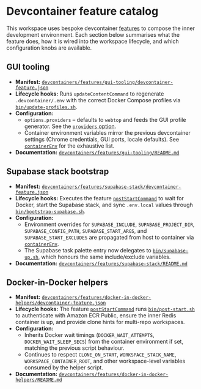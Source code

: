 # Devcontainer feature catalog

This workspace uses bespoke devcontainer [features](https://containers.dev/implementors/features/) to compose the inner development environment. Each section below summarises what the feature does, how it is wired into the workspace lifecycle, and which configuration knobs are available.

## GUI tooling

* **Manifest:** [`devcontainers/features/gui-tooling/devcontainer-feature.json`](../devcontainers/features/gui-tooling/devcontainer-feature.json)
* **Lifecycle hooks:** Runs `updateContentCommand` to regenerate `.devcontainer/.env` with the correct Docker Compose profiles via [`bin/update-profiles.sh`](../devcontainers/features/gui-tooling/scripts/update-profiles.sh).
* **Configuration:**
  * `options.providers` – defaults to `webtop` and feeds the GUI profile generator. See the [`providers` option](../devcontainers/features/gui-tooling/devcontainer-feature.json).
  * Container environment variables mirror the previous devcontainer settings (Chrome credentials, GUI ports, locale defaults). See [`containerEnv`](../devcontainers/features/gui-tooling/devcontainer-feature.json) for the exhaustive list.
* **Documentation:** [`devcontainers/features/gui-tooling/README.md`](../devcontainers/features/gui-tooling/README.md)

## Supabase stack bootstrap

* **Manifest:** [`devcontainers/features/supabase-stack/devcontainer-feature.json`](../devcontainers/features/supabase-stack/devcontainer-feature.json)
* **Lifecycle hooks:** Executes the feature [`postStartCommand`](../devcontainers/features/supabase-stack/devcontainer-feature.json) to wait for Docker, start the Supabase stack, and sync `.env.local` values through [`bin/bootstrap-supabase.sh`](../devcontainers/features/supabase-stack/scripts/bootstrap-supabase.sh).
* **Configuration:**
  * Environment overrides for `SUPABASE_INCLUDE`, `SUPABASE_PROJECT_DIR`, `SUPABASE_CONFIG_PATH`, `SUPABASE_START_ARGS`, and `SUPABASE_START_EXCLUDES` are propagated from host to container via [`containerEnv`](../devcontainers/features/supabase-stack/devcontainer-feature.json).
  * The Supabase task palette entry now delegates to [`bin/supabase-up.sh`](../devcontainers/features/supabase-stack/scripts/supabase-up.sh), which honours the same include/exclude variables.
* **Documentation:** [`devcontainers/features/supabase-stack/README.md`](../devcontainers/features/supabase-stack/README.md)

## Docker-in-Docker helpers

* **Manifest:** [`devcontainers/features/docker-in-docker-helpers/devcontainer-feature.json`](../devcontainers/features/docker-in-docker-helpers/devcontainer-feature.json)
* **Lifecycle hooks:** The feature [`postStartCommand`](../devcontainers/features/docker-in-docker-helpers/devcontainer-feature.json) runs [`bin/post-start.sh`](../devcontainers/features/docker-in-docker-helpers/scripts/post-start.sh) to authenticate with Amazon ECR Public, ensure the inner Redis container is up, and provide clone hints for multi-repo workspaces.
* **Configuration:**
  * Inherits Docker wait timings (`DOCKER_WAIT_ATTEMPTS`, `DOCKER_WAIT_SLEEP_SECS`) from the container environment if set, matching the previous script behaviour.
  * Continues to respect `CLONE_ON_START`, `WORKSPACE_STACK_NAME`, `WORKSPACE_CONTAINER_ROOT`, and other workspace-level variables consumed by the helper script.
* **Documentation:** [`devcontainers/features/docker-in-docker-helpers/README.md`](../devcontainers/features/docker-in-docker-helpers/README.md)
